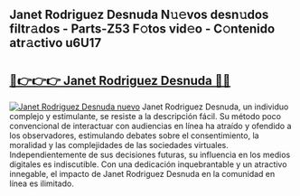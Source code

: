 ## Janet Rodriguez Desnuda N𝚞𝚎vos desn𝚞dos filtr𝚊dos - Parts-Z53 F𝚘tos vid𝚎o - C𝚘ntenido atr𝚊ctivo u6U17

# <h2><a href="http://mb2e3zd.tromn.icu/?c=Janet+Rodriguez+Desnuda">🔗👉👉👉 Janet Rodriguez Desnuda 🔗🔗</a></h2>

[![Janet Rodriguez Desnuda nuevo](https://i.imgur.com/pEAQMta.gif)](http://mb2e3zd.tromn.icu/?c=Janet+Rodriguez+Desnuda)
Janet Rodriguez Desnuda, un individuo complejo y estimulante, se resiste a la descripción fácil. Su método poco convencional de interactuar con audiencias en línea ha atraído y ofendido a los observadores, estimulando debates sobre el consentimiento, la moralidad y las complejidades de las sociedades virtuales. Independientemente de sus decisiones futuras, su influencia en los medios digitales es indiscutible. Con una dedicación inquebrantable y un atractivo innegable, el impacto de Janet Rodriguez Desnuda en la comunidad en línea es ilimitado.
